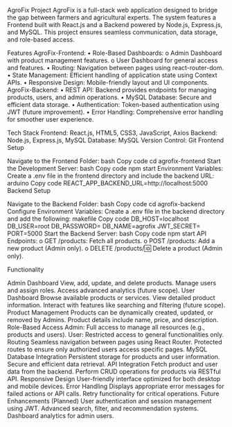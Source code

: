 AgroFix Project AgroFix is a full-stack web application designed to bridge the gap between farmers and agricultural experts. The system features a Frontend built with React.js and a Backend powered by Node.js, Express.js, and MySQL. This project ensures seamless communication, data storage, and role-based access.


Features AgroFix-Frontend: • Role-Based Dashboards: o Admin Dashboard with product management features. o User Dashboard for general access and features. • Routing: Navigation between pages using react-router-dom. • State Management: Efficient handling of application state using Context APIs. • Responsive Design: Mobile-friendly layout and UI components. AgroFix-Backend: • REST API: Backend provides endpoints for managing products, users, and admin operations. • MySQL Database: Secure and efficient data storage. • Authentication: Token-based authentication using JWT (future improvement). • Error Handling: Comprehensive error handling for smoother user experience.


Tech Stack Frontend: React.js, HTML5, CSS3, JavaScript, Axios Backend: Node.js, Express.js, MySQL Database: MySQL Version Control: Git
Frontend Setup


Navigate to the Frontend Folder: bash Copy code cd agrofix-frontend
Start the Development Server: bash Copy code npm start
Environment Variables: Create a .env file in the frontend directory and include the backend URL: arduino Copy code REACT_APP_BACKEND_URL=http://localhost:5000
Backend Setup


Navigate to the Backend Folder: bash Copy code cd agrofix-backend
Configure Environment Variables: Create a .env file in the backend directory and add the following: makefile Copy code DB_HOST=localhost
DB_USER=root
DB_PASSWORD=
DB_NAME=agrofix
JWT_SECRET=
PORT=5000
Start the Backend Server: bash Copy code npm start
API Endpoints: o GET /products: Fetch all products. o POST /products: Add a new product (Admin only). o DELETE /products/:id: Delete a product (Admin only).


Functionality

Admin Dashboard View, add, update, and delete products. Manage users and assign roles. Access advanced analytics (future scope).
User Dashboard Browse available products or services. View detailed product information. Interact with features like searching and filtering (future scope).
Product Management Products can be dynamically created, updated, or removed by Admins. Product details include name, price, and description.
Role-Based Access Admin: Full access to manage all resources (e.g., products and users). User: Restricted access to general functionalities only.
Routing Seamless navigation between pages using React Router. Protected routes to ensure only authorized users access specific pages.
MySQL Database Integration Persistent storage for products and user information. Secure and efficient data retrieval.
API Integration Fetch product and user data from the backend. Perform CRUD operations for products via RESTful API.
Responsive Design User-friendly interface optimized for both desktop and mobile devices.
Error Handling Displays appropriate error messages for failed actions or API calls. Retry functionality for critical operations.
Future Enhancements (Planned) User authentication and session management using JWT. Advanced search, filter, and recommendation systems. Dashboard analytics for admin users.
